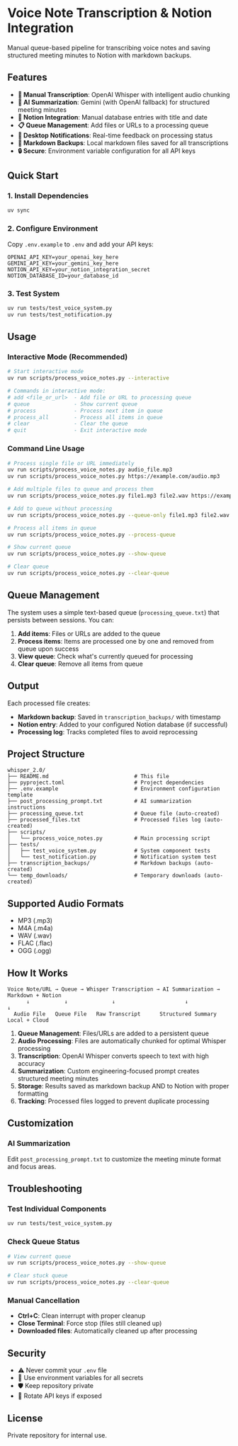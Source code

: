 # Voice Note Transcription & Notion Integration

Manual queue-based pipeline for transcribing voice notes and saving structured meeting minutes to Notion with markdown backups.

## Features

- **🎤 Manual Transcription**: OpenAI Whisper with intelligent audio chunking
- **🤖 AI Summarization**: Gemini (with OpenAI fallback) for structured meeting minutes
- **📝 Notion Integration**: Manual database entries with title and date
- **📋 Queue Management**: Add files or URLs to a processing queue
- **🔔 Desktop Notifications**: Real-time feedback on processing status
- **💾 Markdown Backups**: Local markdown files saved for all transcriptions
- **🔒 Secure**: Environment variable configuration for all API keys

## Quick Start

### 1. Install Dependencies
```bash
uv sync
```

### 2. Configure Environment
Copy `.env.example` to `.env` and add your API keys:
```env
OPENAI_API_KEY=your_openai_key_here
GEMINI_API_KEY=your_gemini_key_here
NOTION_API_KEY=your_notion_integration_secret
NOTION_DATABASE_ID=your_database_id
```

### 3. Test System
```bash
uv run tests/test_voice_system.py
uv run tests/test_notification.py
```

## Usage

### Interactive Mode (Recommended)
```bash
# Start interactive mode
uv run scripts/process_voice_notes.py --interactive

# Commands in interactive mode:
# add <file_or_url>  - Add file or URL to processing queue
# queue              - Show current queue
# process            - Process next item in queue
# process_all        - Process all items in queue
# clear              - Clear the queue
# quit               - Exit interactive mode
```

### Command Line Usage
```bash
# Process single file or URL immediately
uv run scripts/process_voice_notes.py audio_file.mp3
uv run scripts/process_voice_notes.py https://example.com/audio.mp3

# Add multiple files to queue and process them
uv run scripts/process_voice_notes.py file1.mp3 file2.wav https://example.com/audio.mp3

# Add to queue without processing
uv run scripts/process_voice_notes.py --queue-only file1.mp3 file2.wav

# Process all items in queue
uv run scripts/process_voice_notes.py --process-queue

# Show current queue
uv run scripts/process_voice_notes.py --show-queue

# Clear queue
uv run scripts/process_voice_notes.py --clear-queue
```

## Queue Management

The system uses a simple text-based queue (`processing_queue.txt`) that persists between sessions. You can:

1. **Add items**: Files or URLs are added to the queue
2. **Process items**: Items are processed one by one and removed from queue upon success
3. **View queue**: Check what's currently queued for processing
4. **Clear queue**: Remove all items from queue

## Output

Each processed file creates:
- **Markdown backup**: Saved in `transcription_backups/` with timestamp
- **Notion entry**: Added to your configured Notion database (if successful)
- **Processing log**: Tracks completed files to avoid reprocessing

## Project Structure

```
whisper_2.0/
├── README.md                           # This file
├── pyproject.toml                      # Project dependencies
├── .env.example                        # Environment configuration template
├── post_processing_prompt.txt          # AI summarization instructions
├── processing_queue.txt                # Queue file (auto-created)
├── processed_files.txt                 # Processed files log (auto-created)
├── scripts/
│   └── process_voice_notes.py          # Main processing script
├── tests/
│   ├── test_voice_system.py            # System component tests
│   └── test_notification.py            # Notification system test
├── transcription_backups/              # Markdown backups (auto-created)
└── temp_downloads/                     # Temporary downloads (auto-created)
```

## Supported Audio Formats

- MP3 (.mp3)
- M4A (.m4a) 
- WAV (.wav)
- FLAC (.flac)
- OGG (.ogg)

## How It Works

```
Voice Note/URL → Queue → Whisper Transcription → AI Summarization → Markdown + Notion
      ↓           ↓              ↓                      ↓              ↓
  Audio File   Queue File   Raw Transcript      Structured Summary   Local + Cloud
```

1. **Queue Management**: Files/URLs are added to a persistent queue
2. **Audio Processing**: Files are automatically chunked for optimal Whisper processing
3. **Transcription**: OpenAI Whisper converts speech to text with high accuracy
4. **Summarization**: Custom engineering-focused prompt creates structured meeting minutes
5. **Storage**: Results saved as markdown backup AND to Notion with proper formatting
6. **Tracking**: Processed files logged to prevent duplicate processing

## Customization

### AI Summarization
Edit `post_processing_prompt.txt` to customize the meeting minute format and focus areas.

## Troubleshooting

### Test Individual Components
```bash
uv run tests/test_voice_system.py
```

### Check Queue Status
```bash
# View current queue
uv run scripts/process_voice_notes.py --show-queue

# Clear stuck queue
uv run scripts/process_voice_notes.py --clear-queue
```

### Manual Cancellation
- **Ctrl+C**: Clean interrupt with proper cleanup
- **Close Terminal**: Force stop (files still cleaned up)
- **Downloaded files**: Automatically cleaned up after processing

## Security

- ⚠️ Never commit your `.env` file
- 🔐 Use environment variables for all secrets
- 🛡️ Keep repository private
- 🔄 Rotate API keys if exposed

## License

Private repository for internal use.
